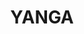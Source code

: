 ---
lastmod: '2025-04-06T06:05:20+00:00'
latitude: -34.73951684
layout: suburb
longitude: 143.7165416
postcode: '2711'
state: NSW
title: YANGA
url: /nsw/yanga/
---